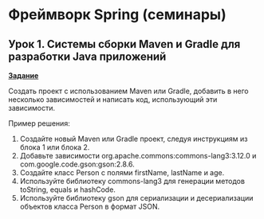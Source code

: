 # Фреймворк Spring (семинары)

## Урок 1. Системы сборки Maven и Gradle для разработки Java приложений

**[Задание](https://github.com/ivvi04/JavaSpring/tree/master/lesson1)**

Создать проект с использованием Maven или Gradle, добавить в него несколько зависимостей и написать код, использующий эти зависимости.

Пример решения:
1. Создайте новый Maven или Gradle проект, следуя инструкциям из блока 1 или блока 2.
2. Добавьте зависимости org.apache.commons:commons-lang3:3.12.0 и com.google.code.gson:gson:2.8.6.
3. Создайте класс Person с полями firstName, lastName и age.
4. Используйте библиотеку commons-lang3 для генерации методов toString, equals и hashCode.
5. Используйте библиотеку gson для сериализации и десериализации объектов класса Person в формат JSON.